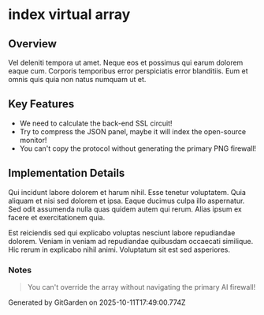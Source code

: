 # index virtual array

## Overview
Vel deleniti tempora ut amet. Neque eos et possimus qui earum dolorem eaque cum. Corporis temporibus error perspiciatis error blanditiis. Eum et omnis quis quia non natus numquam ut et.

## Key Features
- We need to calculate the back-end SSL circuit!
- Try to compress the JSON panel, maybe it will index the open-source monitor!
- You can't copy the protocol without generating the primary PNG firewall!

## Implementation Details
Qui incidunt labore dolorem et harum nihil. Esse tenetur voluptatem. Quia aliquam et nisi sed dolorem et ipsa. Eaque ducimus culpa illo aspernatur. Sed odit assumenda nulla quas quidem autem qui rerum. Alias ipsum ex facere et exercitationem quia.
 Est reiciendis sed qui explicabo voluptas nesciunt labore repudiandae dolorem. Veniam in veniam ad repudiandae quibusdam occaecati similique. Hic rerum in explicabo nihil animi. Voluptatum sit est sed asperiores.

### Notes
> You can't override the array without navigating the primary AI firewall!

Generated by GitGarden on 2025-10-11T17:49:00.774Z
